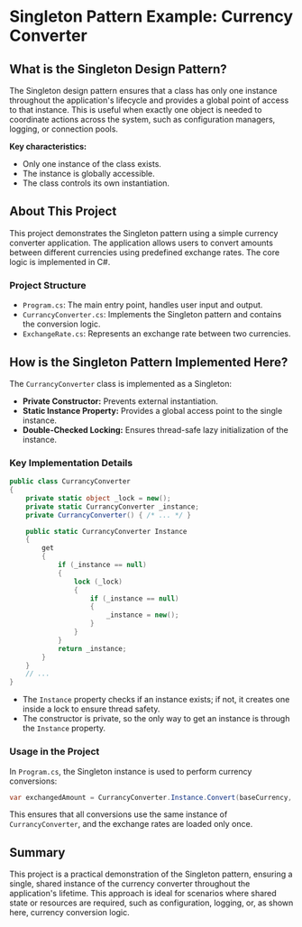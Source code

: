 # Singleton Pattern Example: Currency Converter

## What is the Singleton Design Pattern?
The Singleton design pattern ensures that a class has only one instance throughout the application's lifecycle and provides a global point of access to that instance. This is useful when exactly one object is needed to coordinate actions across the system, such as configuration managers, logging, or connection pools.

**Key characteristics:**
- Only one instance of the class exists.
- The instance is globally accessible.
- The class controls its own instantiation.

## About This Project
This project demonstrates the Singleton pattern using a simple currency converter application. The application allows users to convert amounts between different currencies using predefined exchange rates. The core logic is implemented in C#.

### Project Structure
- `Program.cs`: The main entry point, handles user input and output.
- `CurrancyConverter.cs`: Implements the Singleton pattern and contains the conversion logic.
- `ExchangeRate.cs`: Represents an exchange rate between two currencies.

## How is the Singleton Pattern Implemented Here?
The `CurrancyConverter` class is implemented as a Singleton:
- **Private Constructor:** Prevents external instantiation.
- **Static Instance Property:** Provides a global access point to the single instance.
- **Double-Checked Locking:** Ensures thread-safe lazy initialization of the instance.

### Key Implementation Details
```csharp
public class CurrancyConverter
{
    private static object _lock = new();
    private static CurrancyConverter _instance;
    private CurrancyConverter() { /* ... */ }

    public static CurrancyConverter Instance
    {
        get
        {
            if (_instance == null)
            {
                lock (_lock)
                {
                    if (_instance == null)
                    {
                        _instance = new();
                    }
                }
            }
            return _instance;
        }
    }
    // ...
}
```
- The `Instance` property checks if an instance exists; if not, it creates one inside a lock to ensure thread safety.
- The constructor is private, so the only way to get an instance is through the `Instance` property.

### Usage in the Project
In `Program.cs`, the Singleton instance is used to perform currency conversions:
```csharp
var exchangedAmount = CurrancyConverter.Instance.Convert(baseCurrency, targetCurrency, amount);
```
This ensures that all conversions use the same instance of `CurrancyConverter`, and the exchange rates are loaded only once.

## Summary
This project is a practical demonstration of the Singleton pattern, ensuring a single, shared instance of the currency converter throughout the application's lifetime. This approach is ideal for scenarios where shared state or resources are required, such as configuration, logging, or, as shown here, currency conversion logic. 